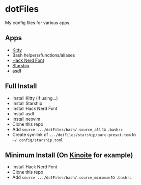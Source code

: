 # dotFiles
My config files for various apps.

## Apps
   - [Kitty](https://sw.kovidgoyal.net/kitty/)
   - Bash helpers/functions/aliases
   - [Hack Nerd Font](https://www.nerdfonts.com/font-downloads)
   - [Starship](https://github.com/starship/starship)
   - [asdf](https://asdf-vm.com/)

## Full Install
   - Install Kitty (if using...)
   - Install Starship
   - Install Hack Nerd Font
   - Install asdf
   - Install neovim
   - Clone this repo
   - Add `source .../dotFiles/bash/.source_all` to `.bashrc`
   - Create symlink of `.../dotFiles/starship/pure-preset.tom` to `~/.config/starship.toml`

## Minimum Install (On [Kinoite](https://kinoite.fedoraproject.org/) for example)
   - Install Hack Nerd Font
   - Clone this repo
   - Add `source .../dotFiles/bash/.source_minimum` to `.bashrc`

